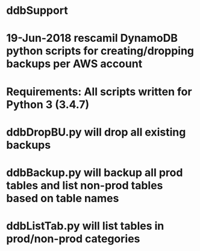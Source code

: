 # ddbSupport
# 19-Jun-2018 rescamil	DynamoDB python scripts for creating/dropping backups per AWS account
# Requirements:  All scripts written for Python 3 (3.4.7)
# ddbDropBU.py will drop all existing backups
# ddbBackup.py will backup all prod tables and list non-prod tables based on table names
# ddbListTab.py will list tables in prod/non-prod categories
